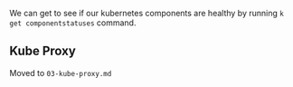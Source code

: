 We can get to see if our kubernetes components are healthy by running `k get componentstatuses` command.

## Kube Proxy
Moved to `03-kube-proxy.md`